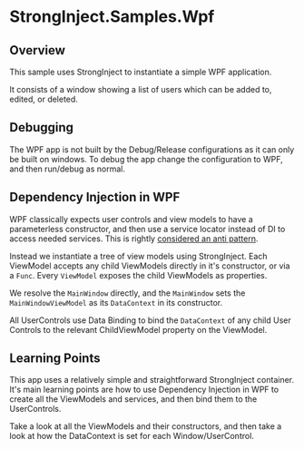 # StrongInject.Samples.Wpf

## Overview

This sample uses StrongInject to instantiate a simple WPF application.

It consists of a window showing a list of users which can be added to, edited, or deleted.

## Debugging

The WPF app is not built by the Debug/Release configurations as it can only be built on windows. To debug the app change the configuration to WPF, and then run/debug as normal.

## Dependency Injection in WPF

WPF classically expects user controls and view models to have a parameterless constructor, and then use a service locator instead of DI to access needed services. This is rightly [considered an anti pattern](https://blog.ploeh.dk/2010/02/03/ServiceLocatorisanAnti-Pattern/).

Instead we instantiate a tree of view models using StrongInject. Each ViewModel accepts any child ViewModels directly in it's constructor, or via a `Func`. Every `ViewModel` exposes the child ViewModels as properties.

We resolve the `MainWindow` directly, and the `MainWindow` sets the `MainWindowViewModel` as its `DataContext` in its constructor.

All UserControls use Data Binding to bind the `DataContext` of any child User Controls to the relevant ChildViewModel property on the ViewModel.

## Learning Points

This app uses a relatively simple and straightforward StrongInject container. It's main learning points are how to use Dependency Injection in WPF to create all the ViewModels and services, and then bind them to the UserControls.

Take a look at all the ViewModels and their constructors, and then take a look at how the DataContext is set for each Window/UserControl.
